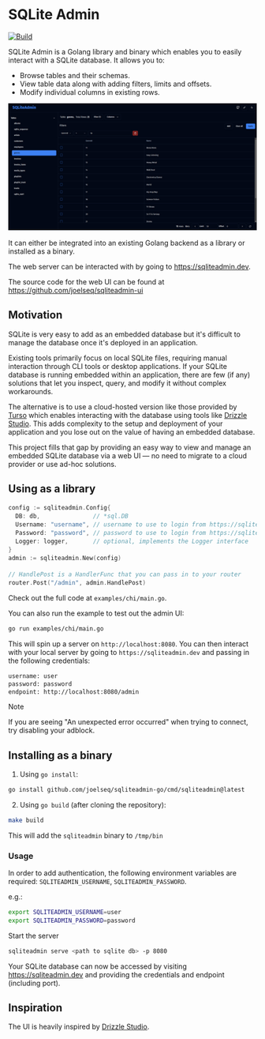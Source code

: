 # SQLite Admin

[![Build](https://github.com/joelseq/sqliteadmin-go/actions/workflows/build.yml/badge.svg)](https://github.com/joelseq/sqliteadmin-go/actions/workflows/build.yml)

SQLite Admin is a Golang library and binary which enables you to easily interact with a SQLite database. It allows you to:

- Browse tables and their schemas.
- View table data along with adding filters, limits and offsets.
- Modify individual columns in existing rows.

![screenshot](assets/sqlite-admin-filtering.png)

It can either be integrated into an existing Golang backend as a library or installed as a binary.

The web server can be interacted with by going to https://sqliteadmin.dev.

The source code for the web UI can be found at https://github.com/joelseq/sqliteadmin-ui

## Motivation

SQLite is very easy to add as an embedded database but it's difficult to manage the database once it's deployed in an application.

Existing tools primarily focus on local SQLite files, requiring manual interaction through CLI tools or desktop applications. If your SQLite database is running embedded within an application, there are few (if any) solutions that let you inspect, query, and modify it without complex workarounds.

The alternative is to use a cloud-hosted version like those provided by [Turso](https://turso.tech/) which enables interacting with the database using tools like [Drizzle Studio](https://orm.drizzle.team/drizzle-studio/overview). This adds complexity to the setup and deployment of your application and you lose out on the value of having an embedded database.

This project fills that gap by providing an easy way to view and manage an embedded SQLite database via a web UI — no need to migrate to a cloud provider or use ad-hoc solutions.

## Using as a library

```go
config := sqliteadmin.Config{
  DB: db,               // *sql.DB
  Username: "username", // username to use to login from https://sqliteadmin.dev
  Password: "password", // password to use to login from https://sqliteadmin.dev
  Logger: logger,       // optional, implements the Logger interface
}
admin := sqliteadmin.New(config)

// HandlePost is a HandlerFunc that you can pass in to your router
router.Post("/admin", admin.HandlePost)
```

Check out the full code at `examples/chi/main.go`.

You can also run the example to test out the admin UI:

```bash
go run examples/chi/main.go
```

This will spin up a server on `http://localhost:8080`. You can then interact with your local server by going to `https://sqliteadmin.dev` and passing in the following credentials:

```
username: user
password: password
endpoint: http://localhost:8080/admin
```

> [!NOTE]  
> If you are seeing "An unexpected error occurred" when trying to connect, try disabling your adblock.

## Installing as a binary

1. Using `go install`:

```bash
go install github.com/joelseq/sqliteadmin-go/cmd/sqliteadmin@latest
```

2. Using `go build` (after cloning the repository):

```bash
make build
```

This will add the `sqliteadmin` binary to `/tmp/bin`

### Usage

In order to add authentication, the following environment variables are required: `SQLITEADMIN_USERNAME`, `SQLITEADMIN_PASSWORD`.

e.g.:

```bash
export SQLITEADMIN_USERNAME=user
export SQLITEADMIN_PASSWORD=password
```

Start the server

```bash
sqliteadmin serve <path to sqlite db> -p 8080
```

Your SQLite database can now be accessed by visiting https://sqliteadmin.dev and providing the credentials and endpoint (including port).

## Inspiration

The UI is heavily inspired by [Drizzle Studio](https://orm.drizzle.team/drizzle-studio/overview).
